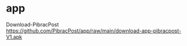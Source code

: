 # app
Download-PibracPost
https://github.com/PibracPost/app/raw/main/download-app-pibracpost-V1.apk
